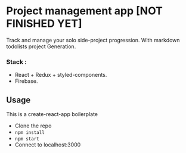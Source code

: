 # Project management app [NOT FINISHED YET]

Track and manage your solo side-project progression. With markdown todolists project Generation.

### Stack :
- React + Redux + styled-components.
- Firebase.

## Usage
This is a create-react-app boilerplate
- Clone the repo 
- ```npm install```
- ```npm start```
- Connect to localhost:3000